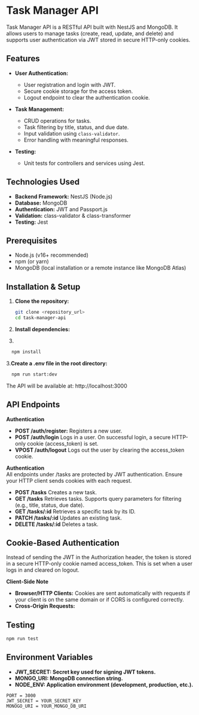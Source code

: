 # Task Manager API

Task Manager API is a RESTful API built with NestJS and MongoDB. It allows users to manage tasks (create, read, update, and delete) and supports user authentication via JWT stored in secure HTTP-only cookies.

## Features

- **User Authentication:**  
  - User registration and login with JWT.
  - Secure cookie storage for the access token.
  - Logout endpoint to clear the authentication cookie.

- **Task Management:**  
  - CRUD operations for tasks.
  - Task filtering by title, status, and due date.
  - Input validation using `class-validator`.
  - Error handling with meaningful responses.

- **Testing:**  
  - Unit tests for controllers and services using Jest.

## Technologies Used

- **Backend Framework:** NestJS (Node.js)
- **Database:** MongoDB
- **Authentication:** JWT and Passport.js
- **Validation:** class-validator & class-transformer
- **Testing:** Jest

## Prerequisites

- Node.js (v16+ recommended)
- npm (or yarn)
- MongoDB (local installation or a remote instance like MongoDB Atlas)

## Installation & Setup

1. **Clone the repository:**

   ```bash
   git clone <repository_url>
   cd task-manager-api
   ```

2. **Install dependencies:**
3. 
```bash
  npm install
```

3.**Create a .env file in the root directory:**

```bash
  npm run start:dev
```

The API will be available at: http://localhost:3000


## API Endpoints

 **Authentication**  
- **POST /auth/register:**
  Registers a new user.
- **POST /auth/login** 
  Logs in a user. On successful login, a secure HTTP-only cookie (access_token) is set.
- **VPOST /auth/logout** 
  Logs out the user by clearing the access_token cookie.

 **Authentication**  
  All endpoints under /tasks are protected by JWT authentication. Ensure your HTTP client sends cookies with each request.
  
- **POST /tasks**
  Creates a new task.
- **GET /tasks** 
  Retrieves tasks. Supports query parameters for filtering (e.g., title, status, due date).
- **GET /tasks/:id** 
  Retrieves a specific task by its ID.
- **PATCH /tasks/:id** 
  Updates an existing task.
- **DELETE /tasks/:id** 
  Deletes a task.

## Cookie-Based Authentication
Instead of sending the JWT in the Authorization header, the token is stored in a secure HTTP-only cookie named access_token. This is set when a user logs in and cleared on logout.

**Client-Side Note**
- **Browser/HTTP Clients:**
  Cookies are sent automatically with requests if your client is on the same domain or if CORS is configured correctly.
- **Cross-Origin Requests:**

## Testing
```bash
npm run test
```

## Environment Variables
- **JWT_SECRET: Secret key used for signing JWT tokens.**
- **MONGO_URI: MongoDB connection string.**
- **NODE_ENV: Application environment (development, production, etc.).** 
```.env
PORT = 3000 
JWT_SECRET = YOUR_SECRET_KEY
MONOGO_URI = YOUR_MONGO_DB_URI
```
